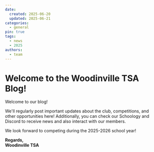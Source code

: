 ```yaml
---
date:
  created: 2025-06-20
  updated: 2025-06-21
categories: 
  - general
pin: true
tags:
  - news
  - 2025
authors:
  - team
---
```


# Welcome to the Woodinville TSA Blog!

Welcome to our blog! 

We'll regularly post important updates about the club, competitions, and other opportunities here! Additionally, you can check our Schoology and Discord to receive news and also interact with our members.

We look forward to competing during the 2025-2026 school year!

**Regards,** <br>
**Woodinville TSA**

